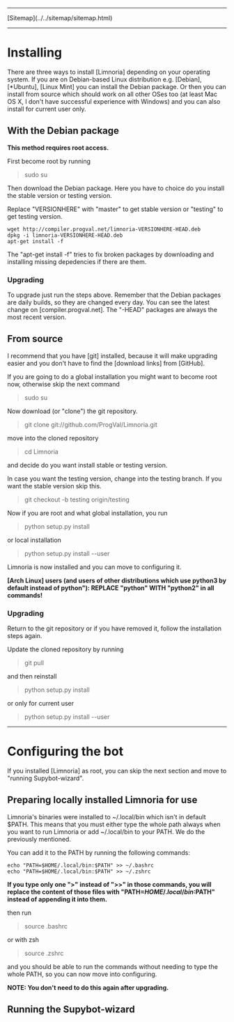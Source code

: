 <!DOCTYPE html>
<html>
<head>
<meta charset="UTF-8" />
<!-- <meta http-equiv="refresh" content="60" /> -->
<meta name="description" content="Guide for installing and using Limnoria which is actively developed fork of Supybot either from Debian package or from source and with or without root." />
<meta name="keywords" content="Supybot,Limnoria,IRC,bot,python2,git,Debian,Linux,Mint,Ubuntu,Kubuntu,Lubuntu,Xubuntu,Arch" />
<meta name="author" content="Mika Suomalainen" />
<link rel="canonical" href="http://mkaysi.github.com/articles/guides/Limnoria.html">
<title>Installing & running Limnoria.</title>
<link rel="stylesheet" type="text/css" href="../../tyyli.css" />
</head>
<body>
<hr/>
[Sitemap](../../sitemap/sitemap.html)
<hr/>

# Installing

There are three ways to install [Limnoria] depending on your operating system. If you are on Debian-based Linux distribution e.g. [Debian], [*Ubuntu], [Linux Mint] you can install the Debian package. Or then you can install from source which should work on all other OSes too (at least Mac OS X, I don't have successful experience with Windows) and you can also install for current user only.

## With the Debian package

<strong>This method requires root access.</strong>

First become root by running

> sudo su

Then download the Debian package. Here you have to choice do you install the stable version or testing version.

Replace "VERSIONHERE" with "master" to get stable version or "testing" to get testing version.

```
wget http://compiler.progval.net/limnoria-VERSIONHERE-HEAD.deb
dpkg -i limnoria-VERSIONHERE-HEAD.deb
apt-get install -f
```

The "apt-get install -f" tries to fix broken packages by downloading and installing missing depedencies if there are them.

### Upgrading

To upgrade just run the steps above. Remember that the Debian packages are daily builds, so they are changed every day. You can see the latest change on [compiler.progval.net]. The "-HEAD" packages are always the most recent version.

## From source

I recommend that you have [git] installed, because it will make upgrading easier and you don't have to find the [download links] from [GitHub].

If you are going to do a global installation you might want to become root now, otherwise skip the next command

> sudo su

Now download (or "clone") the git repository.

> git clone git://github.com/ProgVal/Limnoria.git

move into the cloned repository

> cd Limnoria

and decide do you want install stable or testing version.

In case you want the testing version, change into the testing branch. If you want the stable version skip this.

> git checkout -b testing origin/testing

Now if you are root and what global installation, you run

> python setup.py install

or local installation

> python setup.py install --user

Limnoria is now installed and you can move to configuring it.

<strong>[Arch Linux] users (and users of other distributions which use python3 by default instead of python"): REPLACE "python" WITH "python2" in all commands!</strong>

### Upgrading

Return to the git repository or if you have removed it, follow the installation steps again.

Update the cloned repository by running

> git pull

and then reinstall

> python setup.py install

or only for current user

> python setup.py install --user

<hr/>

# Configuring the bot

If you installed [Limnoria] as root, you can skip the next section and move to "running Supybot-wizard".

## Preparing locally installed Limnoria for use

Limnoria's binaries were installed to ~/.local/bin which isn't in default $PATH. This means that you must either type the whole path always when you want to run Limnoria or add ~/.local/bin to your PATH. We do the previously mentioned.

You can add it to the PATH by running the following commands:

```
echo "PATH=$HOME/.local/bin:$PATH" >> ~/.bashrc
echo "PATH=$HOME/.local/bin:$PATH" >> ~/.zshrc
```

<strong>If you type only one ">" instead of ">>" in those commands, you will replace the content of those files with "PATH=$HOME/.local/bin:$PATH" instead of appending it into them.</strong>

then run 

> source .bashrc

or with zsh

> source .zshrc

and you should be able to run the commands without needing to type the whole PATH, so you can now move into configuring.

<strong>NOTE: You don't need to do this again after upgrading.</strong>

## Running the Supybot-wizard

<!-- vim : set ft=html -->
